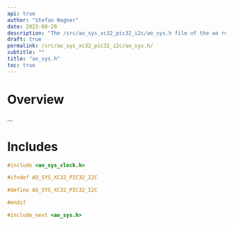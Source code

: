 ```yaml
---
api: true
author: "Stefan Wagner"
date: 2022-08-29
description: "The /src/ao_sys_xc32_pic32_i2c/ao_sys.h file of the ao real-time operating system."
draft: true
permalink: /src/ao_sys_xc32_pic32_i2c/ao_sys.h/ 
subtitle: ""
title: "ao_sys.h"
toc: true
---
```


# Overview

...

# Includes

```c
#include <ao_sys_clock.h>

#ifndef AO_SYS_XC32_PIC32_I2C

#define AO_SYS_XC32_PIC32_I2C

#endif

#include_next <ao_sys.h>

```

